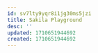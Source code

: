```yaml
---
id: sv7lty9yqr8i1jg30ms5jzi
title: Sakila Playground
desc: ''
updated: 1710651944692
created: 1710651944692
---
```

